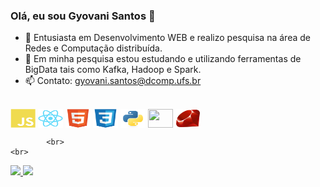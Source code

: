 ### Olá, eu sou Gyovani Santos 👋

- 🔭 Entusiasta em Desenvolvimento WEB e realizo pesquisa na área de Redes e Computação distribuída.
- 🌱 Em minha pesquisa estou estudando e utilizando ferramentas de BigData tais como Kafka, Hadoop e Spark.
- 📫 Contato: gyovani.santos@dcomp.ufs.br

<div style="display: inline_block"><br>
  <img align="center" alt="Gyovani-Js" height="30" width="40" src="https://raw.githubusercontent.com/devicons/devicon/master/icons/javascript/javascript-plain.svg">
  <img align="center" alt="Gyovani-React" height="30" width="40" src="https://raw.githubusercontent.com/devicons/devicon/master/icons/react/react-original.svg">
  <img align="center" alt="Gyovani-HTML" height="30" width="40" src="https://raw.githubusercontent.com/devicons/devicon/master/icons/html5/html5-original.svg">
  <img align="center" alt="Gyovani-CSS" height="30" width="40" src="https://raw.githubusercontent.com/devicons/devicon/master/icons/css3/css3-original.svg">
  <img align="center" alt="Gyovani-Python" height="30" width="40" src="https://raw.githubusercontent.com/devicons/devicon/master/icons/python/python-original.svg">
<img align="center" height="30" width="40" src="https://cdn.jsdelivr.net/gh/devicons/devicon/icons/c/c-original.svg"/>
<img align="center" alt="Gyovani-Ruby" height="30" width="40" src="https://raw.githubusercontent.com/devicons/devicon/master/icons/ruby/ruby-original.svg">
 
            <br>
    <br>
</div>

<div>
  <a href="https://github.com/gyovani19">
  <img height="180em" src="https://github-readme-stats.vercel.app/api?username=gyovani19&show_icons=true&theme=dark&include_all_commits=true&count_private=true"/>
  <img height="180em" src="https://github-readme-stats.vercel.app/api/top-langs/?username=gyovani19&layout=compact&langs_count=7&theme=dark"/>
</div>
  
  
  

